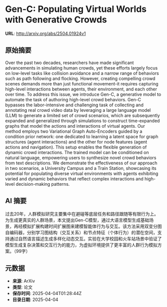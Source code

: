 # Gen-C: Populating Virtual Worlds with Generative Crowds

**URL**: http://arxiv.org/abs/2504.01924v1

## 原始摘要

Over the past two decades, researchers have made significant advancements in
simulating human crowds, yet these efforts largely focus on low-level tasks
like collision avoidance and a narrow range of behaviors such as path following
and flocking. However, creating compelling crowd scenes demands more than just
functional movement-it requires capturing high-level interactions between
agents, their environment, and each other over time. To address this issue, we
introduce Gen-C, a generative model to automate the task of authoring
high-level crowd behaviors. Gen-C bypasses the labor-intensive and challenging
task of collecting and annotating real crowd video data by leveraging a large
language model (LLM) to generate a limited set of crowd scenarios, which are
subsequently expanded and generalized through simulations to construct
time-expanded graphs that model the actions and interactions of virtual agents.
Our method employs two Variational Graph Auto-Encoders guided by a condition
prior network: one dedicated to learning a latent space for graph structures
(agent interactions) and the other for node features (agent actions and
navigation). This setup enables the flexible generation of dynamic crowd
interactions. The trained model can be conditioned on natural language,
empowering users to synthesize novel crowd behaviors from text descriptions. We
demonstrate the effectiveness of our approach in two scenarios, a University
Campus and a Train Station, showcasing its potential for populating diverse
virtual environments with agents exhibiting varied and dynamic behaviors that
reflect complex interactions and high-level decision-making patterns.


## AI 摘要

过去20年，人群模拟研究主要集中在避碰等底层任务和路径跟随等有限行为上。为生成更真实的人群场景，本文提出Gen-C模型，通过大语言模型生成基础场景，再经模拟扩展构建时间扩展图来建模智能体行为与交互。该方法采用双变分图自编码器，分别学习图结构（交互关系）和节点特征（个体行为）的潜在空间，支持通过自然语言描述生成多样化动态交互。实验在大学校园和火车站场景中验证了模型生成复杂决策和交互行为的能力，为虚拟环境提供了更丰富的人群行为模拟方案。（99字）

## 元数据

- **来源**: ArXiv
- **类型**: 论文
- **保存时间**: 2025-04-04T01:28:44Z
- **目录日期**: 2025-04-04
